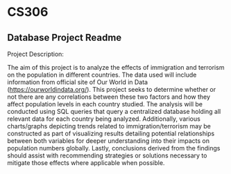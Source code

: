 # CS306


## Database Project Readme
Project Description: 

The aim of this project is to analyze the effects of immigration and terrorism on the population in different countries. The data used will include information from official site of Our World in Data (https://ourworldindata.org/). This project seeks to determine whether or not there are any correlations between these two factors and how they affect population levels in each country studied. The analysis will be conducted using SQL queries that query a centralized database holding all relevant data for each country being analyzed. Additionally, various charts/graphs depicting trends related to immigration/terrorism may be constructed as part of visualizing results detailing potential relationships between both variables for deeper understanding into their impacts on population numbers globally. Lastly, conclusions derived from the findings should assist with recommending strategies or solutions necessary to mitigate those effects where applicable when possible.
